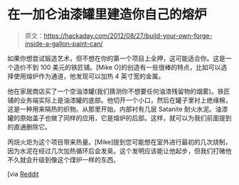 # 在一加仑油漆罐里建造你自己的熔炉

> 原文：<https://hackaday.com/2012/08/27/build-your-own-forge-inside-a-gallon-paint-can/>

如果你想尝试锻造艺术，但不想在你的第一个项目上全押，这可能适合你。这是一个造价不到 100 美元的铁匠铺。[Mike O]的创造有一些很棒的特点，比如可以选择使用熔炉作为通道，他发现可以加热 4 英寸宽的金属。

他在家居商店买了一个空油漆罐(我们猜测你不想要任何油漆残留物的烟雾)。铁匠铺的业务端实际上是油漆罐的底部。他切开一个小口，然后在罐子里衬上绝缘棉，这是一种用来隔热的织物。从那里开始，内部衬有几层 Satanite 耐火水泥。油漆罐的原始盖子也做了同样的应用，它是熔炉的后部。这样，就可以为我们前面提到的直通删除它。

丙烷火炬为这个项目带来热量。[Mike]提到您可能想在室外进行最初的几次烧制，因为水泥在经过几次加热循环后会发臭。这个发明应该能让他起步，但我们打赌他不久就会升级到像这个煤炉一样的东西。

[via [Reddit](http://www.reddit.com/r/Blacksmith/comments/yuq7s/if_i_am_trying_to_start_out_small_would_a_paint/)